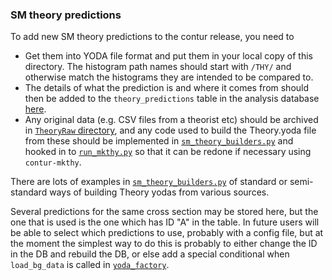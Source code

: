  ###  SM theory predictions

To add new SM theory predictions to the contur release, you need to

   * Get them into YODA file format and put them in your local copy of this directory. The histogram path names should start with ``/THY/`` and otherwise
match the histograms they are intended to be compared to. 
   * The details of what the prediction is and where it comes from should then be added to the ``theory_predictions`` table in the analysis database [here](../DB/analyses.sql).
   * Any original data (e.g. CSV files from a theorist etc) should be archived in [``TheoryRaw`` directory](../TheoryRaw), and any code used to build the Theory.yoda file from these should be implemented in [``sm_theory_builders.py``](../../contur/data/sm_theory_builders.py) and hooked in to [``run_mkthy.py``](../../contur/run/run_mkthy.py) so that it can be redone if necessary using `contur-mkthy`.

There are lots of examples in [``sm_theory_builders.py``](../../contur/data/sm_theory_builders.py) of standard or semi-standard ways of building Theory yodas from various sources.

Several predictions for the same cross section may be stored here, but the one that is used is the one which has ID "A" in the table. In future
users will be able to select which predictions to use, probably with a config file, but at the moment the simplest way to do this is probably to either change
the ID in the DB and rebuild the DB, or else add a special conditional when `load_bg_data` is called in [``yoda_factory``](../../contur/factories/yoda_factories.py).





